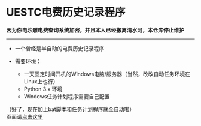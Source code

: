 # UESTC电费历史记录程序
**因为你电沙雕电费查询系统加密，并且本人已经搬离清水河，本仓库停止维护**
***
- 一个曾经是半自动的电费历史记录程序  

- 需要环境：
    * 一天固定时间开机的Windows电脑/服务器（当然，改改自动任务环境在Linux上也行）
    * Python 3.x 环境
    * Windows任务计划程序需要自己配置  
    
（好了，现在加上bat脚本和任务计划程序就全自动啦）  
页面请[点击这里](https://saafo.github.io/electricityfee_display/)
